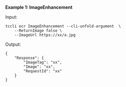**Example 1: ImageEnhancement**



Input: 

```
tccli ocr ImageEnhancement --cli-unfold-argument  \
    --ReturnImage false \
    --ImageUrl https://xx/a.jpg
```

Output: 
```
{
    "Response": {
        "ImageTag": "xx",
        "Image": "xx",
        "RequestId": "xx"
    }
}
```

